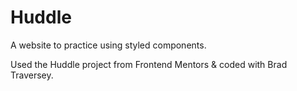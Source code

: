 # Huddle

A website to practice using styled components. 

Used the Huddle project from Frontend Mentors & coded with Brad Traversey.